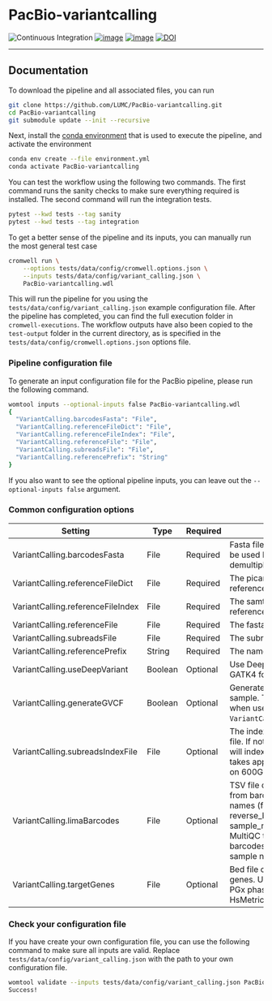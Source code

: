 # PacBio-variantcalling

![Continuous Integration](https://github.com/LUMC/PacBio-variantcalling/workflows/Continuous%20Integration/badge.svg)
[![image](https://img.shields.io/github/release/LUMC/PacBio-variantcalling.svg)](https://github.com/LUMC/PacBio-variantcalling/releases)
[![image](https://img.shields.io/github/release-date/LUMC/PacBio-variantcalling.svg)](https://github.com/LUMC/PacBio-variantcalling/releases)
[![DOI](https://zenodo.org/badge/314152152.svg)](https://zenodo.org/badge/latestdoi/314152152)

------------------------------------------------------------------------

## Documentation
To download the pipeline and all associated files, you can run
```bash
git clone https://github.com/LUMC/PacBio-variantcalling.git
cd PacBio-variantcalling
git submodule update --init --recursive
```

Next, install the
[conda environment](https://docs.conda.io/projects/conda/en/latest/user-guide/install/linux.html)
that is used to execute the pipeline, and activate the environment
```bash
conda env create --file environment.yml
conda activate PacBio-variantcalling
```

You can test the workflow using the following two commands. The first command
runs the sanity checks to make sure everything required is installed. The
second command will run the integration tests.

```bash
pytest --kwd tests --tag sanity
pytest --kwd tests --tag integration
```

To get a better sense of the pipeline and its inputs, you can manually run the
most general test case
```bash
cromwell run \
    --options tests/data/config/cromwell.options.json \
    --inputs tests/data/config/variant_calling.json \
    PacBio-variantcalling.wdl
```

This will run the pipeline for you using the
`tests/data/config/variant_calling.json` example configuration file. After the
pipeline has completed, you can find the full execution folder in
`cromwell-executions`. The workflow outputs have also
been copied to the `test-output` folder in the current directory, as is
specified in the `tests/data/config/cromwell.options.json` options file.

### Pipeline configuration file
To generate an input configuration file for the PacBio pipeline, please run the
following command.

```bash
womtool inputs --optional-inputs false PacBio-variantcalling.wdl
{
  "VariantCalling.barcodesFasta": "File",
  "VariantCalling.referenceFileDict": "File",
  "VariantCalling.referenceFileIndex": "File",
  "VariantCalling.referenceFile": "File",
  "VariantCalling.subreadsFile": "File",
  "VariantCalling.referencePrefix": "String"
}
```

If you also want to see the optional pipeline inputs, you can leave out the
`--optional-inputs false` argument.

### Common configuration options
| Setting                           | Type | Required | Description |
| --------------------------------- | ---- | -------- | ----------- |
| VariantCalling.barcodesFasta      | File | Required | Fasta file with the barcodes to be used by Lima for demultiplexing. |
| VariantCalling.referenceFileDict  | File | Required | The picard dictionary file for the reference. |
| VariantCalling.referenceFileIndex | File | Required | The samtools index file for the reference. |
| VariantCalling.referenceFile      | File | Required | The fasta reference file. |
| VariantCalling.subreadsFile       | File | Required | The subreads bam file. |
| VariantCalling.referencePrefix    | String | Required | The name of the reference. |
| VariantCalling.useDeepVariant     | Boolean | Optional | Use DeepVariant instead of GATK4 for variant calling. |
| VariantCalling.generateGVCF       | Boolean | Optional | Generate g.vcf files for all sample. This is extremely slow when used in combination with `VariantCalling.useDeepVariant`. |
| VariantCalling.subreadsIndexFile  | File | Optional | The index for the subreads bam file. If not specified, the pipeline will index the subreads file, this takes approximately two hours on 600GB of data. |
| VariantCalling.limaBarcodes       | File | Optional | TSV file containing the mapping from barcodes to sample names (forward_barcode reverse_barcode sample_name). This is used by MultiQC to rename the barcodes to their apropriate sample names. |
| VariantCalling.targetGenes        | File | Optional | Bed file containing the target genes. Used to determine the PGx phasing and Picard HsMetrics. |

### Check your configuration file
If you have create your own configuration file, you can use the following
command to make sure all inputs are valid. Replace
`tests/data/config/variant_calling.json` with the path to your own
configuration file.

```bash
womtool validate --inputs tests/data/config/variant_calling.json PacBio-variantcalling.wdl
Success!
```
